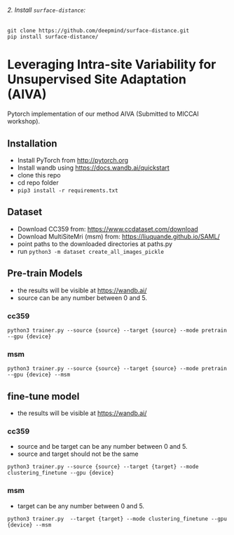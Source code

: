 ###### 2. Install `surface-distance`:

```
git clone https://github.com/deepmind/surface-distance.git
pip install surface-distance/
```


# Leveraging Intra-site Variability for Unsupervised  Site Adaptation (AIVA)

Pytorch implementation of our method AIVA (Submitted to MICCAI workshop).

## Installation

* Install PyTorch from http://pytorch.org
* Install wandb using https://docs.wandb.ai/quickstart
* clone this repo
* cd repo folder
* ```pip3 install -r requirements.txt```

## Dataset

* Download CC359 from: https://www.ccdataset.com/download
* Download MultiSiteMri (msm) from: https://liuquande.github.io/SAML/
* point paths to the downloaded directories at paths.py
* run ```python3 -m dataset create_all_images_pickle```

## Pre-train Models
* the results will be visible at https://wandb.ai/
* source can be any number between 0 and 5.
### cc359

```
python3 trainer.py --source {source} --target {source} --mode pretrain --gpu {device}
```

### msm

```
python3 trainer.py --source {source} --target {source} --mode pretrain --gpu {device} --msm
```



## fine-tune model
* the results will be visible at https://wandb.ai/

### cc359
* source and be target can be any number between 0 and 5.
* source and target should not be the same
```
python3 trainer.py --source {source} --target {target} --mode clustering_finetune --gpu {device}
```

### msm
* target can be any number between 0 and 5.
```
python3 trainer.py  --target {target} --mode clustering_finetune --gpu {device} --msm
```
